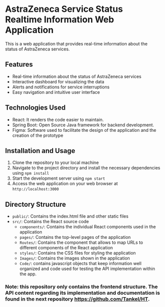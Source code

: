 # AstraZeneca Service Status Realtime Information Web Application

This is a web application that provides real-time information about the status of AstraZeneca services.

## Features

- Real-time information about the status of AstraZeneca services
- Interactive dashboard for visualizing the data
- Alerts and notifications for service interruptions
- Easy navigation and intuitive user interface

## Technologies Used

- React: It renders the code easier to maintain.
- Spring Boot: Open Source Java framework for backend development.
- Figma: Software used to facilitate the design of the application and the creation of the prototype

## Installation and Usage

1. Clone the repository to your local machine
2. Navigate to the project directory and install the necessary dependencies using `npm install`
3. Start the development server using `npm start`
4. Access the web application on your web browser at `http://localhost:3000`

## Directory Structure

- `public/`: Contains the index.html file and other static files
- `src/`: Contains the React source code
  - `components/`: Contains the individual React components used in the application
  - `pages/`: Contains the top-level pages of the application
  - `Routes/`: Contains the component that allows to map URLs to different components of the React application
  - `styles/`: Contains the CSS files for styling the application
  - `Images/`: Contains the images shown in the application
  - `Code/`: contains javascript objects that keep information well organized and code used for testing the API implementation within the app.


### Note: this repository only contains the frontend structure. The API content regarding its implementation and documentation is found in the next repository https://github.com/Tankel/HT.